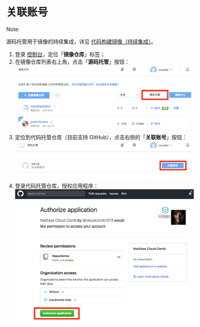 # 关联账号

<span>Note:</span><div class="alertContent">源码托管用于镜像的持续集成，详见 [代码构建镜像（持续集成）](http://support.c.163.com/md.html#!计算服务/镜像仓库/使用指南/构建镜像/代码构建镜像-持续集成.md)。</div>

1. 登录 [控制台](https://c.163.com/dashboard#/m/mirrorRepo/)，定位「**镜像仓库**」标签；
2. 在镜像仓库列表右上角，点击「**源码托管**」按钮：
![](../../image/源码托管.png)
3. 定位到代码托管仓库（目前支持 GitHub），点击右侧的「**关联账号**」按钮：
![](../../image/源码托管-关联账号.png)
4. 登录代码托管仓库，授权应用程序：
![](../../image/源码托管-授权应用程序.png)